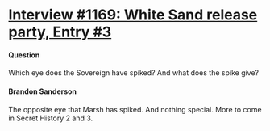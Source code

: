 # [Interview #1169: White Sand release party, Entry #3](https://www.theoryland.com/intvmain.php?i=1169#3)

#### Question

Which eye does the Sovereign have spiked? And what does the spike give?

#### Brandon Sanderson

The opposite eye that Marsh has spiked. And nothing special. More to come in Secret History 2 and 3.

